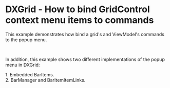 # DXGrid - How to bind GridControl context menu items to commands 


<p>This example demonstrates how bind a grid's and ViewModel's commands to the popup menu.</p>
<br>
<p>In addition, this example shows two different implementations of the popup menu in DXGrid:</p>
<p>1. Embedded BarItems.<br>2. BarManager and BarItemItemLinks.</p>

<br/>


